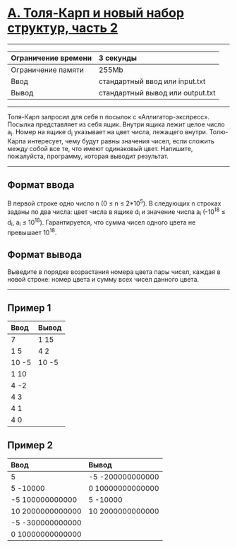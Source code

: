 # [A. Толя-Карп и новый набор структур, часть 2](https://contest.yandex.ru/contest/28970/problems/A/)

---
| Ограничение времени | 3 секунды |
| :--- | :--- |
| Ограничение памяти | 255Mb |
| Ввод | стандартный ввод или input.txt |
| Вывод | стандартный вывод или output.txt |
---
Толя-Карп запросил для себя n посылок с «Аллигатор-экспресс».
Посылка представляет из себя ящик. Внутри ящика лежит целое число a<sub>i</sub>. Номер на ящике d<sub>i</sub> указывает на цвет числа, лежащего внутри.
Толю-Карпа интересует, чему будут равны значения чисел, если сложить между собой все те, что имеют одинаковый цвет. Напишите, пожалуйста, программу, которая выводит результат.

---
## Формат ввода
В первой строке одно число n (0 ≤ n ≤ 2*10<sup>5</sup>).
В следующих n строках заданы по два числа: цвет числа в ящике d<sub>i</sub> и значение числа a<sub>i</sub> (-10<sup>18</sup> ≤ d<sub>i</sub>, a<sub>i</sub> ≤ 10<sup>18</sup>).
Гарантируется, что сумма чисел одного цвета не превышает 10<sup>18</sup>.

## Формат вывода
Выведите в порядке возрастания номера цвета пары чисел, каждая в новой строке: номер цвета и сумму всех чисел данного цвета.

---
## Пример 1

| Ввод | Вывод |
| :--- | :--- |
| 7 | 1 15 |
| 1 5 | 4 2 |
| 10 -5 | 10 -5 |
| 1 10 |  |
| 4 -2 |  |
| 4 3 |  |
| 4 1 |  |
| 4 0 |  |

## Пример 2

| Ввод | Вывод |
| :--- | :--- |
| 5 | -5 -200000000000 |
| 5 -10000 | 0 10000000000000 |
| -5 100000000000 | 5 -10000 |
| 10 2000000000000 | 10 2000000000000 |
| -5 -300000000000 |  |
| 0 10000000000000 |  |
